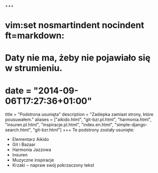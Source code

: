 +++
# vim:set nosmartindent nocindent ft=markdown:
# Daty nie ma, żeby nie pojawiało się w strumieniu.
# date = "2014-09-06T17:27:36+01:00"
title = "Podstrona usunięta"
description = "Zaślepka zamiast strony, które pousuwałem."
aliases = ["aikido.html", "git-bzr.pl.html",
        "harmonia.html", "insuren.pl.html", "inspiracje.pl.html",
        "index.en.html",
        "simple-django-search.html", "git-bzr.html"]
+++
Te podstrony zostały usunięte:

<!--more-->

- Elementarz Aikido
- Git i Bazaar
- Harmonia Jazzowa
- Insuren
- Muzyczne inspiracje
- Krzaki ‒ napraw swój pokrzaczony tekst
